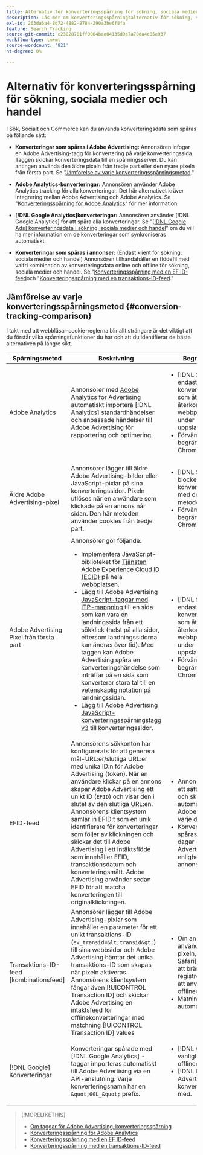 ```yaml
---
title: Alternativ för konverteringsspårning för sökning, sociala medier och handel
description: Läs mer om konverteringsspårningsalternativ för sökning, sociala medier och handel.
exl-id: 263da6a4-8d72-4882-8784-290a3be6f8fa
feature: Search Tracking
source-git-commit: c23028701ff0064bae04135d9e7a70da4c85e937
workflow-type: tm+mt
source-wordcount: '821'
ht-degree: 0%

---
```


# Alternativ för konverteringsspårning för sökning, sociala medier och handel

I Sök, Socialt och Commerce kan du använda konverteringsdata som spåras på följande sätt:

* **Konverteringar som spåras i Adobe Advertising:** Annonsören infogar en Adobe Advertising-tagg för konvertering på varje konverteringssida. Taggen skickar konverteringsdata till en spårningsserver. Du kan antingen använda den äldre pixeln från tredje part eller den nyare pixeln från första part. Se &quot;[Jämförelse av varje konverteringsspårningsmetod](#conversion-tracking-comparison).&quot;

* **Adobe Analytics-konverteringar:** Annonsören använder Adobe Analytics tracking för alla konverteringar. Det här alternativet kräver integrering mellan Adobe Advertising och Adobe Analytics. Se &quot;[Konverteringsspårning för Adobe Analytics](conversion-tracking-analytics.md)&quot; för mer information.

* **[!DNL Google Analytics]konverteringar:** Annonsören använder [!DNL Google Analytics] för att spåra alla konverteringar. Se &quot;[[!DNL Google Ads] konverteringsdata i sökning, sociala medier och handel](/help/search-social-commerce/campaign-management/introduction/google-conversion-data.md)&quot; om du vill ha mer information om de konverteringar som synkroniseras automatiskt.

* **Konverteringar som spåras i annonser:** (Endast klient för sökning, sociala medier och handel) Annonsören tillhandahåller en flödefil med valfri kombination av konverteringsdata online och offline för sökning, sociala medier och handel. Se &quot;[Konverteringsspårning med en EF ID-feed](feed-efid.md)och &quot;[Konverteringsspårning med en transaktions-ID-feed](feed-transaction-id.md).&quot;

## Jämförelse av varje konverteringsspårningsmetod {#conversion-tracking-comparison}

I takt med att webbläsar-cookie-reglerna blir allt strängare är det viktigt att du förstår vilka spårningsfunktioner du har och att du identifierar de bästa alternativen på längre sikt.

| Spårningsmetod | Beskrivning | Begränsningar | Fördelar | Rekommenderas? |
|----|----|----|----|----|
| Adobe Analytics | Annonsörer med [Adobe Analytics for Advertising](https://experienceleague.adobe.com/docs/advertising/integrations/analytics/overview.html) automatiskt importera [!DNL Analytics] standardhändelser och anpassade händelser till Adobe Advertising för rapportering och optimering. | <ul><li>[!DNL Safari] tillåter endast sju dagars konverteringssökning, som återställs vid återkommande webbplatsbesök under uppslagsfönstret.</li><li> Förvänta dig liknande begränsningar i [!DNL Chrome] 2024.</li></ul> | <ul><li>Smidig integrering med [!DNL Analytics]</li> <li>Se betalda sökdata i [!DNL Analytics] Analysis Workspace</li><li>Fördelar utöver betald sökning</li></ul> | Ja |
| Äldre Adobe Advertising-pixel | Annonsörer lägger till äldre Adobe Advertising-bilder eller JavaScript-pixlar på sina konverteringssidor. Pixeln utlöses när en användare som klickade på en annons når sidan. Den här metoden använder cookies från tredje part. | <ul><li>[!DNL Safari] blockerar all konverteringsspårning med den här metoden.</li><li>Förvänta dig liknande begränsningar i [!DNL Chrome] 2024.</li></ul> | Pixeln är redan implementerad. Du måste dock fortfarande [implementera ytterligare ITP-mappningstagg](itp-conversion-mapping-tag.md).<br><br>Rekommendation: Växla till pixeln från första part. | Nej |
| Adobe Advertising Pixel från första part | Annonsörer gör följande: <ul><li>Implementera JavaScript-biblioteket för [Tjänsten Adobe Experience Cloud ID (ECID)](https://experienceleague.adobe.com/docs/id-service/using/intro/overview.html) på hela webbplatsen.</li><li>Lägg till Adobe Advertising [JavaScript-taggar med ITP-mappning](itp-conversion-mapping-tag.md) till en sida som kan vara en landningssida från ett sökklick (helst på alla sidor, eftersom landningssidorna kan ändras över tid). Med taggen kan Adobe Advertising spåra en konverteringshändelse som inträffar på en sida som konverterar stora tal till en vetenskaplig notation på landningssidan.</li><li>Lägg till Adobe Advertising [JavaScript-konverteringsspårningstagg v3](format-conversion-tag-jsv3.md) till konverteringssidor.</li></ul> | <ul><li>[!DNL Safari] tillåter endast sju dagars konverteringssökning, som återställs vid återkommande webbplatsbesök under uppslagsfönstret.</li><li>Förvänta dig liknande begränsningar i [!DNL Chrome] 2022.</li></ul> | [!DNL Safari] spårar konverteringar under sjudagars uppslag. Eftersom uppslaget återställs vid återkommande webbplatsbesök under uppslagsfönstret, påverkar inte begränsningen alla [!DNL Safari] -användare. | Nej |
| EFID-feed | Annonsörens sökkonton har konfigurerats för att generera mål-URL:er/slutliga URL:er med unika ID:n för Adobe Advertising (token). När en användare klickar på en annons skapar Adobe Advertising ett unikt ID (`EFID`) och visar den i slutet av den slutliga URL:en. Annonsörens klientsystem samlar in EFID:t som en unik identifierare för konverteringar som följer av klickningen och skickar det till Adobe Advertising i ett intäktsflöde som innehåller EFID, transaktionsdatum och konverteringsmått. Adobe Advertising använder sedan EFID för att matcha konverteringen till originalklickningen. | <ul><li>Annonsören måste ha ett sätt att hämta EFID och skicka automatiska flöden till Adobe Advertising varje dag.</li><li>Konverteringar kan spåras i upp till 180 dagar (per Adobe Advertising) eller i enlighet med annonsörens system.</li></ul> | <ul><li>Den här metoden använder konverteringsdata från första part, så den påverkas inte av cookie-begränsningar från tredje part.</li><li>Konverteringar online och offline kan skickas i en enda feed.</li><li>Inga kodändringar eller taggar krävs för platsen.</li></ul> | Ja |
| Transaktions-ID-feed [kombinationsfeed] | Annonsörer lägger till Adobe Advertising-pixlar som innehåller en parameter för ett unikt transaktions-ID (`ev_transid=&lt;transid&gt;`) till sina webbsidor och Adobe Advertising hämtar det unika transaktions-ID som skapas när pixeln aktiveras. Annonsörens klientsystem fångar även [!UICONTROL Transaction ID] och skickar Adobe Advertising en intäktsfeed för offlinekonverteringar med matchning [!UICONTROL Transaction ID] values | <ul><li>Om annonsören använder den äldre pixeln, som [!DNL Safari] blockerar från att brännas, så registreras inte ID:t för att användas för offlinedata.</li><li>Matningen är inte automatiserad.</li></ul> | <ul><li>Om du implementerar pixeln från första part ska du [!UICONTROL Transaction ID] hämtas in [!DNL Safari].</li><li>Tillhandahåller spårning av konverteringshändelser offline/godkänt.</li></ul> | Nej |
| [!DNL Google] Konverteringar | Konverteringar spårade med [!DNL Google Analytics] -taggar importeras automatiskt till Adobe Advertising via en API-anslutning. Varje konverteringsnamn har en `&quot;GGL_&quot;` prefix. | <ul><li>[!DNL Google] spårar vanligtvis inte offlinedata.</li><li>[!DNL Microsoft® Advertising] konverteringar tas inte med.</li></ul> | [!DNL Google] använder maskininlärning för att extrapolera &quot;[modellerade konverteringar](https://support.google.com/google-ads/answer/10081327).&quot; | Nej |

<!--
| [!DNL Microsoft Advertising] Conversions | Conversions tracked with [!DNL Microsoft Advertising] universal event tags (UET) are automatically imported to Adobe Advertising via an API connection. Each conversion name has a &quot;???&quot; prefix. | [!DNL Microsoft Advertising] typically doesn't track offline data. [!DNL Google] conversions aren't included. | ?? | No |
-->

>[!MORELIKETHIS]
>
>* [Om taggar för Adobe Advertising-konverteringsspårning](/help/search-social-commerce/tracking/conversion-tracking-advertising.md)
>* [Konverteringsspårning för Adobe Analytics](/help/search-social-commerce/tracking/conversion-tracking-analytics.md)
>* [Konverteringsspårning med en EF ID-feed](/help/search-social-commerce/tracking/feed-efid.md)
>* [Konverteringsspårning med en transaktions-ID-feed](/help/search-social-commerce/tracking/feed-transaction-id.md)
